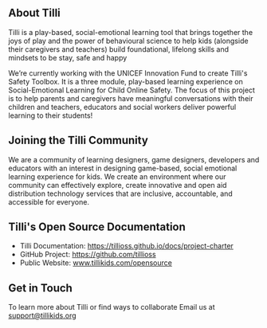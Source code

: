## About Tilli

Tilli is a play-based, social-emotional learning tool that brings together the joys of play and the power of behavioural science to help kids (alongside their caregivers and teachers) build foundational, lifelong skills and mindsets to be stay, safe and happy

We’re currently working with the UNICEF Innovation Fund to create Tilli's Safety Toolbox. It is a three module, play-based learning experience on Social-Emotional Learning for Child Online Safety. The focus of this project is to help parents and caregivers have meaningful conversations with their children and teachers, educators and social workers deliver powerful learning to their students!

## Joining the Tilli Community 
We are a community of learning designers, game designers, developers and educators with an interest in designing game-based, social emotional learning experience for kids. We create an environment where our community can effectively explore, create innovative and open aid distribution technology services that are inclusive, accountable, and accessible for everyone. 

## Tilli's Open Source Documentation 

- Tilli Documentation: https://tillioss.github.io/docs/project-charter
- GitHub Project: https://github.com/tillioss
- Public Website: www.tillikids.com/opensource

## Get in Touch 
To learn more about Tilli or find ways to collaborate Email us at support@tillikids.org
